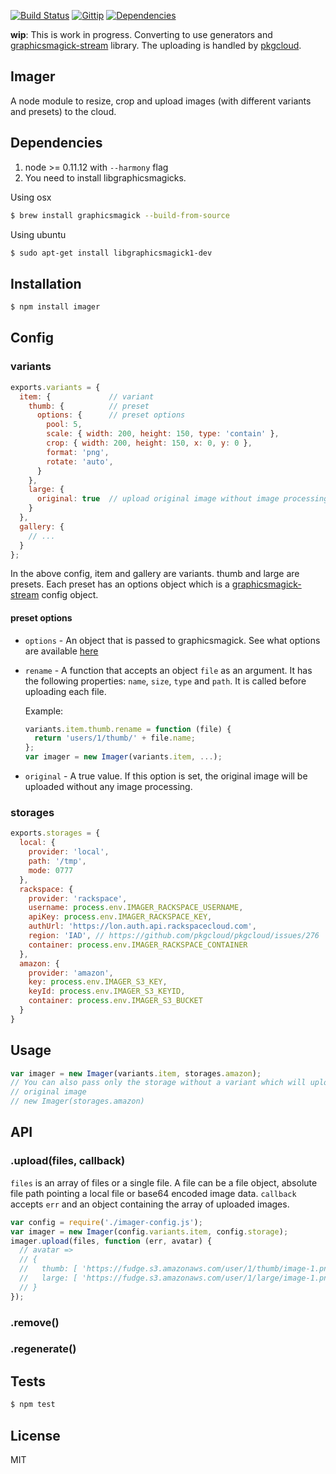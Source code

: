 [![Build Status](https://img.shields.io/travis/imagerjs/imager/generators.svg?style=flat)](https://travis-ci.org/imagerjs/imager)
[![Gittip](https://img.shields.io/gratipay/madhums.svg?style=flat)](https://www.gratipay.com/madhums/)
[![Dependencies](https://img.shields.io/david/imagerjs/imager.svg?style=flat)](https://david-dm.org/imagerjs/imager)

**wip**: This is work in progress. Converting to use generators and [graphicsmagick-stream](https://github.com/e-conomic/graphicsmagick-stream) library. The uploading is handled by [pkgcloud](https://github.com/pkgcloud/pkgcloud).

## Imager

A node module to resize, crop and upload images (with different variants and presets) to the cloud.

## Dependencies

1. node >= 0.11.12 with `--harmony` flag
2. You need to install libgraphicsmagicks.

  Using osx

  ```sh
  $ brew install graphicsmagick --build-from-source
  ```

  Using ubuntu

  ```sh
  $ sudo apt-get install libgraphicsmagick1-dev
  ```

## Installation

```sh
$ npm install imager
```

## Config

### variants

```js
exports.variants = {
  item: {             // variant
    thumb: {          // preset
      options: {      // preset options
        pool: 5,
        scale: { width: 200, height: 150, type: 'contain' },
        crop: { width: 200, height: 150, x: 0, y: 0 },
        format: 'png',
        rotate: 'auto',
      }
    },
    large: {
      original: true  // upload original image without image processing
    }
  },
  gallery: {
    // ...
  }
};
```

In the above config, item and gallery are variants. thumb and large are presets. Each preset has an options object which is a [graphicsmagick-stream](https://github.com/e-conomic/graphicsmagick-stream#usage) config object.

#### preset options

- `options` - An object that is passed to graphicsmagick. See what options are available [here](https://github.com/e-conomic/graphicsmagick-stream#usage)
- `rename` - A function that accepts an object `file` as an argument. It has the following properties: `name`, `size`, `type` and `path`. It is called before uploading each file.

  Example:
  ```js
  variants.item.thumb.rename = function (file) {
    return 'users/1/thumb/' + file.name;
  };
  var imager = new Imager(variants.item, ...);
  ```
- `original` - A true value. If this option is set, the original image will be uploaded without any image processing.

### storages

```js
exports.storages = {
  local: {
    provider: 'local',
    path: '/tmp',
    mode: 0777
  },
  rackspace: {
    provider: 'rackspace',
    username: process.env.IMAGER_RACKSPACE_USERNAME,
    apiKey: process.env.IMAGER_RACKSPACE_KEY,
    authUrl: 'https://lon.auth.api.rackspacecloud.com',
    region: 'IAD', // https://github.com/pkgcloud/pkgcloud/issues/276
    container: process.env.IMAGER_RACKSPACE_CONTAINER
  },
  amazon: {
    provider: 'amazon',
    key: process.env.IMAGER_S3_KEY,
    keyId: process.env.IMAGER_S3_KEYID,
    container: process.env.IMAGER_S3_BUCKET
  }
}
```

## Usage

```js
var imager = new Imager(variants.item, storages.amazon);
// You can also pass only the storage without a variant which will upload the
// original image
// new Imager(storages.amazon)
```

## API

### .upload(files, callback)

`files` is an array of files or a single file. A file can be a file object, absolute file path pointing a local file or base64 encoded image data. `callback` accepts `err` and an object containing the array of uploaded images.

```js
var config = require('./imager-config.js');
var imager = new Imager(config.variants.item, config.storage);
imager.upload(files, function (err, avatar) {
  // avatar =>
  // {
  //   thumb: [ 'https://fudge.s3.amazonaws.com/user/1/thumb/image-1.png', ],
  //   large: [ 'https://fudge.s3.amazonaws.com/user/1/large/image-1.png', ]
  // }
});
```

### .remove()
### .regenerate()

## Tests

```sh
$ npm test
```

## License

MIT
